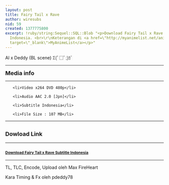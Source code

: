 ```yaml
---
layout: post
title: Fairy Tail x Rave
author: wiresubs
nid: 59
created: 1377775800
excerpt: !ruby/string:Sequel::SQL::Blob "<p>Download Fairy Tail x Rave OVA Subtitle
  Indonesia. <br>\r\nKeterangan di <a href=\"http://myanimelist.net/anime/18393/Fairy_Tail_x_Rave\"
  target=\"_blank\">MyAnimeList</a></p>"
---
```

<p class="rtecenter">Al x Deddy (BL scene)&nbsp;<span style="background-color:rgb(250, 250, 250); color:rgb(71, 71, 71); font-family:helvetica,arial,sans-serif">Σ(ﾟ□ﾟ;)ｶﾞ</span></p>

<hr />
<p><span style="font-size:18px"><strong style="line-height:1.2em; text-align:left">Media info</strong></span></p>

<hr />
<ul>
	<li>Video x264 DVD 480p</li>
	<li>Audio AAC 2.0 [Jpn]</li>
	<li>Subtitle Indonesia</li>
	<li>File Size : 107 MB</li>
</ul>

<hr />
<h2><span style="font-size:18px"><strong>Dowload Link</strong></span></h2>

<hr />
<h3><span style="font-size:12px"><a href="http://d.wire-subs.com/1dSEzaZ" target="_blank">Download Fairy Tail x Rave Subtitle Indonesia</a></span></h3>

<hr />
<p>TL, TLC, Encode, Upload oleh Max FireHeart<br />
Kara Timing &amp; Fx oleh pdeddy78</p>
